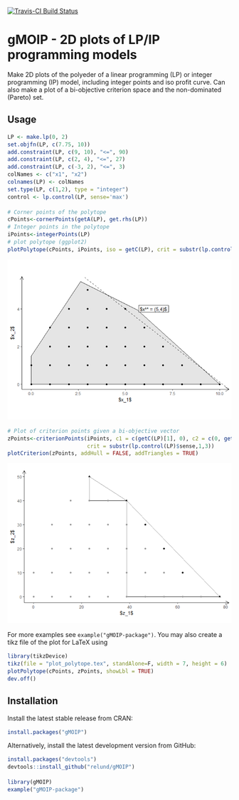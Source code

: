 
<!-- README.md is generated from README.Rmd. Please edit that file -->
[![Travis-CI Build Status](https://travis-ci.org/relund/gMOIP.svg?branch=master)](https://travis-ci.org/relund/gMOIP)

gMOIP - 2D plots of LP/IP programming models
============================================

Make 2D plots of the polyeder of a linear programming (LP) or integer programming (IP) model, including integer points and iso profit curve. Can also make a plot of a bi-objective criterion space and the non-dominated (Pareto) set.

Usage
-----

``` r
LP <- make.lp(0, 2)
set.objfn(LP, c(7.75, 10))
add.constraint(LP, c(9, 10), "<=", 90)
add.constraint(LP, c(2, 4), "<=", 27)
add.constraint(LP, c(-3, 2), "<=", 3)
colNames <- c("x1", "x2")
colnames(LP) <- colNames
set.type(LP, c(1,2), type = "integer")
control <- lp.control(LP, sense='max')

# Corner points of the polytope
cPoints<-cornerPoints(getA(LP), get.rhs(LP))
# Integer points in the polytope
iPoints<-integerPoints(LP)
# plot polytope (ggplot2)
plotPolytope(cPoints, iPoints, iso = getC(LP), crit = substr(lp.control(LP)$sense,1,3))
```

![](README-ex-1.png)

``` r
# Plot of criterion points given a bi-objective vector
zPoints<-criterionPoints(iPoints, c1 = c(getC(LP)[1], 0), c2 = c(0, getC(LP)[2]),
                         crit = substr(lp.control(LP)$sense,1,3))
plotCriterion(zPoints, addHull = FALSE, addTriangles = TRUE)
```

![](README-ex-2.png)

For more examples see `example("gMOIP-package")`. You may also create a tikz file of the plot for LaTeX using

``` r
library(tikzDevice)
tikz(file = "plot_polytope.tex", standAlone=F, width = 7, height = 6)
plotPolytope(cPoints, zPoints, showLbl = TRUE)
dev.off()
```

Installation
------------

Install the latest stable release from CRAN:

``` r
install.packages("gMOIP")
```

Alternatively, install the latest development version from GitHub:

``` r
install.packages("devtools")
devtools::install_github("relund/gMOIP")

library(gMOIP)
example("gMOIP-package")
```
